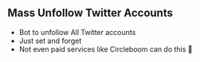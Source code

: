 ## Mass Unfollow Twitter Accounts

- Bot to unfollow All Twitter accounts
- Just set and forget
- Not even paid services like Circleboom can do this 👀